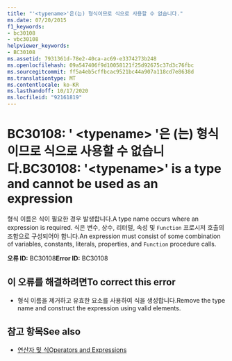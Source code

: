 ```yaml
---
title: "'<typename>'은(는) 형식이므로 식으로 사용할 수 없습니다."
ms.date: 07/20/2015
f1_keywords:
- bc30108
- vbc30108
helpviewer_keywords:
- BC30108
ms.assetid: 7931361d-78e2-40ca-ac69-e3374273b248
ms.openlocfilehash: 09a547406f9d10058121f25d92675c37d3c76fbc
ms.sourcegitcommit: ff5a4eb5cffbcac9521bc44a907a118cd7e8638d
ms.translationtype: MT
ms.contentlocale: ko-KR
ms.lasthandoff: 10/17/2020
ms.locfileid: "92161819"
---
```

# <a name="bc30108-typename-is-a-type-and-cannot-be-used-as-an-expression"></a><span data-ttu-id="d94c0-102">BC30108: ' \<typename> '은 (는) 형식 이므로 식으로 사용할 수 없습니다.</span><span class="sxs-lookup"><span data-stu-id="d94c0-102">BC30108: '\<typename>' is a type and cannot be used as an expression</span></span>

<span data-ttu-id="d94c0-103">형식 이름은 식이 필요한 경우 발생합니다.</span><span class="sxs-lookup"><span data-stu-id="d94c0-103">A type name occurs where an expression is required.</span></span> <span data-ttu-id="d94c0-104">식은 변수, 상수, 리터럴, 속성 및 `Function` 프로시저 호출의 조합으로 구성되어야 합니다.</span><span class="sxs-lookup"><span data-stu-id="d94c0-104">An expression must consist of some combination of variables, constants, literals, properties, and `Function` procedure calls.</span></span>

 <span data-ttu-id="d94c0-105">**오류 ID:** BC30108</span><span class="sxs-lookup"><span data-stu-id="d94c0-105">**Error ID:** BC30108</span></span>

## <a name="to-correct-this-error"></a><span data-ttu-id="d94c0-106">이 오류를 해결하려면</span><span class="sxs-lookup"><span data-stu-id="d94c0-106">To correct this error</span></span>

- <span data-ttu-id="d94c0-107">형식 이름을 제거하고 유효한 요소를 사용하여 식을 생성합니다.</span><span class="sxs-lookup"><span data-stu-id="d94c0-107">Remove the type name and construct the expression using valid elements.</span></span>

## <a name="see-also"></a><span data-ttu-id="d94c0-108">참고 항목</span><span class="sxs-lookup"><span data-stu-id="d94c0-108">See also</span></span>

- [<span data-ttu-id="d94c0-109">연산자 및 식</span><span class="sxs-lookup"><span data-stu-id="d94c0-109">Operators and Expressions</span></span>](../../programming-guide/language-features/operators-and-expressions/index.md)

